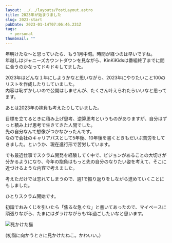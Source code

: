 ```yaml
---
layout: ../../layouts/PostLayout.astro
title: 2023年が始まりました
slug: 2023-start
pubDate: 2023-01-14T07:06:46.231Z
tags:
  - personal
thumbnail: ""
---
```



年明けたな〜と思っていたら、もう1月中旬。時間が経つのは早いですね。\
年越しはジャニーズカウントダウンを見ながら、KinKiKidsは番組終了までに間に合うのかなってドキドキしてました。

2023年はどんな１年にしようかなと思いながら、2023年にやりたいこと100のリストを作成したりしていました。\
内容は恥ずかしいので公開はしませんが、たくさん叶えられたらいいなと思ってます。

あとは2023年の抱負も考えたりしていました。  

目標を立てるときに積み上げ思考、逆算思考というものがありますが、自分はずっと積み上げ思考で生きてきた人間でした。\
先の自分なんて想像がつかなかったんです。\
なので会社のキャリアパスとして5年後、10年後を書くときもだいぶ苦労をしてきました。というか、現在進行形で苦労しています。

でも最近仕事でスクラム開発を経験してく中で、ビジョンがあることの大切さが分かるようになり、今年の抱負はもっと先の自分のなりたい姿を考えて、そこに近づけるような内容で考えました。

考えただけでは忘れてしまうので、週1で振り返りをしながら進めていくことにもしました。

ひとりスクラム開始です。

初詣でおみくじを引いたら「焦るな急ぐな」と書いてあったので、マイペースに頑張りながら、たまにはダラけながらも1年過ごしたいなと思います。

![見かけた猫](/assets/images/posts/found-cat-cute.jpg)

(初詣に向かうときに見かけたねこ。かわいい。)